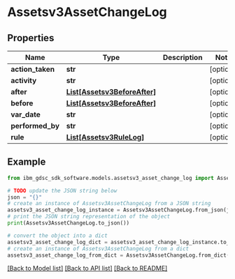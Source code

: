 # Assetsv3AssetChangeLog


## Properties

Name | Type | Description | Notes
------------ | ------------- | ------------- | -------------
**action_taken** | **str** |  | [optional] 
**activity** | **str** |  | [optional] 
**after** | [**List[Assetsv3BeforeAfter]**](Assetsv3BeforeAfter.md) |  | [optional] 
**before** | [**List[Assetsv3BeforeAfter]**](Assetsv3BeforeAfter.md) |  | [optional] 
**var_date** | **str** |  | [optional] 
**performed_by** | **str** |  | [optional] 
**rule** | [**List[Assetsv3RuleLog]**](Assetsv3RuleLog.md) |  | [optional] 

## Example

```python
from ibm_gdsc_sdk_software.models.assetsv3_asset_change_log import Assetsv3AssetChangeLog

# TODO update the JSON string below
json = "{}"
# create an instance of Assetsv3AssetChangeLog from a JSON string
assetsv3_asset_change_log_instance = Assetsv3AssetChangeLog.from_json(json)
# print the JSON string representation of the object
print(Assetsv3AssetChangeLog.to_json())

# convert the object into a dict
assetsv3_asset_change_log_dict = assetsv3_asset_change_log_instance.to_dict()
# create an instance of Assetsv3AssetChangeLog from a dict
assetsv3_asset_change_log_from_dict = Assetsv3AssetChangeLog.from_dict(assetsv3_asset_change_log_dict)
```
[[Back to Model list]](../README.md#documentation-for-models) [[Back to API list]](../README.md#documentation-for-api-endpoints) [[Back to README]](../README.md)


